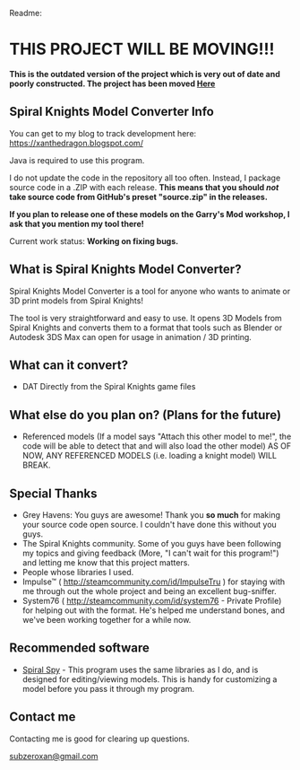 Readme:

# THIS PROJECT WILL BE MOVING!!!
**This is the outdated version of the project which is very out of date and poorly constructed. The project has been moved [Here](https://github.com/XanTheDragon/Spiral-Knights-Animator-Tools)**

## Spiral Knights Model Converter Info

You can get to my blog to track development here: https://xanthedragon.blogspot.com/

Java is required to use this program.

I do not update the code in the repository all too often. Instead, I package source code in a .ZIP with each release. **This means that you should *not* take source code from GitHub's preset "source.zip" in the releases.** 

**If you plan to release one of these models on the Garry's Mod workshop, I ask that you mention my tool there!**

Current work status: **Working on fixing bugs.**

## What is Spiral Knights Model Converter?
Spiral Knights Model Converter is a tool for anyone who wants to animate or 3D print models from Spiral Knights!

The tool is very straightforward and easy to use. It opens 3D Models from Spiral Knights and converts them to a format that tools such as Blender or Autodesk 3DS Max can open for usage in animation / 3D printing.


## What can it convert?
 - DAT Directly from the Spiral Knights game files

## What else do you plan on? (Plans for the future)
 - Referenced models (If a model says "Attach this other model to me!", the code will be able to detect that and will also load the other model) AS OF NOW, ANY REFERENCED MODELS (i.e. loading a knight model) WILL BREAK.

## Special Thanks
 - Grey Havens: You guys are awesome! Thank you **so much** for making your source code open source. I couldn't have done this without you guys.
 - The Spiral Knights community. Some of you guys have been following my topics and giving feedback (More, "I can't wait for this program!") and letting me know that this project matters.
 - People whose libraries I used.
 - Impulse™ ( http://steamcommunity.com/id/ImpulseTru ) for staying with me through out the whole project and being an excellent bug-sniffer.
 - System76 ( http://steamcommunity.com/id/system76 - Private Profile) for helping out with the format. He's helped me understand bones, and we've been working together for a while now.
 
## Recommended software
 - [Spiral Spy](http://spiral.onyxbits.de/download/) - This program uses the same libraries as I do, and is designed for editing/viewing models. This is handy for customizing a model before you pass it through my program.

## Contact me
Contacting me is good for clearing up questions.

subzeroxan@gmail.com
